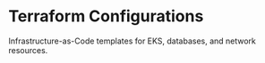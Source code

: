 # Terraform Configurations
Infrastructure-as-Code templates for EKS, databases, and network resources.
